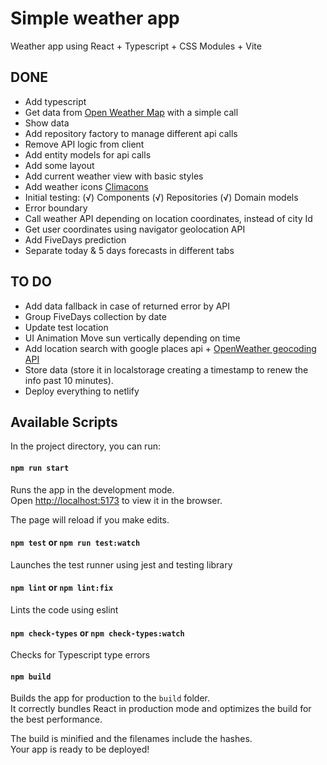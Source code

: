 # Simple weather app
Weather app using React + Typescript + CSS Modules + Vite 

## DONE
* Add typescript
* Get data from [Open Weather Map](https://openweathermap.org) with a simple call
* Show data
* Add repository factory to manage different api calls
* Remove API logic from client
* Add entity models for api calls
* Add some layout
* Add current weather view with basic styles
* Add weather icons [Climacons](http://adamwhitcroft.com/climacons/)
* Initial testing:
  (√) Components
  (√) Repositories
  (√) Domain models
* Error boundary
* Call weather API depending on location coordinates, instead of city Id
* Get user coordinates using navigator geolocation API
* Add FiveDays prediction
* Separate today & 5 days forecasts in different tabs

## TO DO
* Add data fallback in case of returned error by API
* Group FiveDays collection by date
* Update test location
* UI Animation Move sun vertically depending on time
* Add location search with google places api + [OpenWeather geocoding API](https://openweathermap.org/api/geocoding-api)
* Store data (store it in localstorage creating a timestamp to renew the info past 10 minutes).
* Deploy everything to netlify

## Available Scripts

In the project directory, you can run:

#### `npm run start`
Runs the app in the development mode.\
Open [http://localhost:5173](http://localhost:5173) to view it in the browser.

The page will reload if you make edits.

#### `npm test` or `npm run test:watch`
Launches the test runner using jest and testing library

#### `npm lint` or `npm lint:fix`
Lints the code using eslint

#### `npm check-types` or `npm check-types:watch`
Checks for Typescript type errors

#### `npm build`
Builds the app for production to the `build` folder.\
It correctly bundles React in production mode and optimizes the build for the best performance.

The build is minified and the filenames include the hashes.\
Your app is ready to be deployed!
